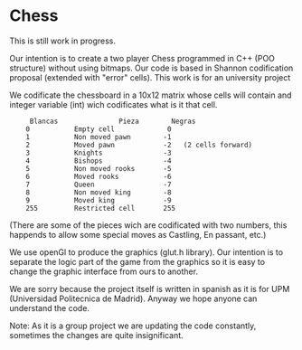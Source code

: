 # Chess
This is still work in progress. 

Our intention is to create a two player Chess programmed in C++ (POO structure) without using bitmaps. Our code is based in Shannon codification proposal (extended with "error" cells). This work is for an university project

We codificate the chessboard in a 10x12 matrix whose cells will contain and integer variable (int) wich codificates what is it that cell. 

	     Blancas			   Pieza		Negras
		0			Empty cell  	  	   0
		1			Non moved pawn		  -1
		2			Moved pawn      	  -2   (2 cells	forward)
		3			Knights				  -3
		4			Bishops			  	  -4
		5			Non moved rooks		  -5
		6			Moved rooks 		  -6
		7			Queen			  	  -7
		8			Non moved king		  -8
		9			Moved king		  	  -9
		255   		Restricted cell  	  255

	
(There are some of the pieces wich are codificated with two numbers, this happends to allow some special moves as Castling, En passant, etc.)

We use openGl to produce the graphics (glut.h library). Our intention is to separate the logic part of the game from the graphics so it is easy to change the graphic interface from ours to another.
	
We are sorry because the project itself is written in spanish as it is for UPM (Universidad Politecnica de Madrid). Anyway we hope anyone can understand the code.

Note: As it is a group project we are updating the code constantly, sometimes the changes are quite insignificant.
	
